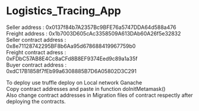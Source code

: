 # Logistics_Tracing_App
Seller address : 0x0137f84b7A2357Bc9BFE76a5747DDA64d588a476 <br>
Freight address : 0x1b7003D605cAc3358509A613DAb60A26f5e32832 <br>
Seller contract address : 0x8e71128742295BF8b6Aa95d678688419967759b0 <br>
Freight contract adress : 0xFDbC57AB8E4Cc8aCFd8B8EF9374Eed9c89a1a35f <br>
Buyer contract address : 0xdC17B1858f7fEb99a6308885B7D6A05802D3C291 <br>

To deploy use truffle deploy on Local network Ganache  <br>
Copy contract addresses and paste in function doInitMetamask() <br>
Also change contract addresses in Migration files of contract respectly after deploying the contracts. <br>


